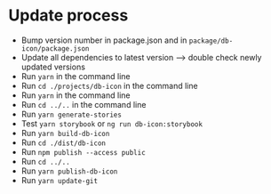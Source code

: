 # Update process

- Bump version number in package.json and in `package/db-icon/package.json`
- Update all dependencies to latest version
  —> double check newly updated versions
- Run `yarn` in the command line
- Run `cd ./projects/db-icon` in the command line
- Run `yarn` in the command line
- Run `cd ../..` in the command line
- Run `yarn generate-stories`
- Test `yarn storybook` or `ng run db-icon:storybook`
- Run `yarn build-db-icon`
- Run `cd ./dist/db-icon`
- Run `npm publish --access public`
- Run `cd ../..`
- Run `yarn publish-db-icon`
- Run `yarn update-git`
